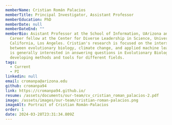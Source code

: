 ```yaml
---
memberName: Cristian Román Palacios
memberTitle: Principal Investigator, Assistant Professor
memberEducation: PhD
memberDate: null
memberDateEnd: ""
memberBio: Asistant Professor at the School of Information, UArizona and Early
  Career fellow at the Center for Diverse Leadership in Science, University of
  California, Los Angeles. Cristian's research is focused on the intersection
  between evolutionary biology, climate change, and applied machine learning. He
  is generally interested in answering questions in Evolutionary Biology and
  developing methods and tools for different fields.
tags:
  - Current
  - PI
linkedin: null
email: cromanpa@arizona.edu
github: cromanpa94
link: https://cromanpa94.github.io/
resume: /assets/documents/our-team/cv_cristian_roman_palacios-2.pdf
image: /assets/images/our-team/cristian-roman-palacios.png
imageAlt: Portrait of Cristian Román-Palacios
order: 1
date: 2024-03-28T23:31:34.809Z
---
```

